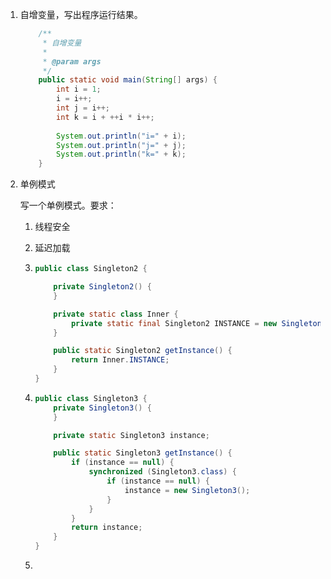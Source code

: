 1. 自增变量，写出程序运行结果。

   ```java
       /**
        * 自增变量
        *
        * @param args
        */
       public static void main(String[] args) {
           int i = 1;
           i = i++;
           int j = i++;
           int k = i + ++i * i++;
           
           System.out.println("i=" + i);
           System.out.println("j=" + j);
           System.out.println("k=" + k);
       }
   ```

   

2. 单例模式

   写一个单例模式。要求：

   1. 线程安全

   2. 延迟加载

   3. ```java
      public class Singleton2 {
      
          private Singleton2() {
          }
      
          private static class Inner {
              private static final Singleton2 INSTANCE = new Singleton2();
          }
      
          public static Singleton2 getInstance() {
              return Inner.INSTANCE;
          }
      }
      ```

   4. ```java
      public class Singleton3 {
          private Singleton3() {
          }
      
          private static Singleton3 instance;
      
          public static Singleton3 getInstance() {
              if (instance == null) {
                  synchronized (Singleton3.class) {
                      if (instance == null) {
                          instance = new Singleton3();
                      }
                  }
              }
              return instance;
          }
      }
      ```

   5. 

   